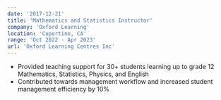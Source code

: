 ```yaml
---
date: '2017-12-21'
title: 'Mathematics and Statistics Instructor'
company: 'Oxford Learning'
location: 'Cupertino, CA'
range: 'Oct 2022 - Apr 2023'
url: 'Oxford Learning Centres Inc'
---
```


- Provided teaching support for 30+ students learning up to grade 12 Mathematics, Statistics, Physics, and English
- Contributed towards management workflow and increased student management efficiency by 10%

